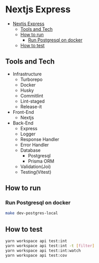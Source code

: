 # Nextjs Express

<!--toc:start-->

- [Nextjs Express](#nextjs-express)
  - [Tools and Tech](#tools-and-tech)
  - [How to run](#how-to-run)
    - [Run Postgresql on docker](#run-postgresql-on-docker)
  - [How to test](#how-to-test)
  <!--toc:end-->

## Tools and Tech

- Infrastructure
  - Turborepo
  - Docker
  - Husky
  - Commitlint
  - Lint-staged
  - Release-it
- Front-End
  - Nextjs
- Back-End
  - Express
  - Logger
  - Response Handler
  - Error Handler
  - Database
    - Postgresql
    - Prisma ORM
  - Validation(Joi)
  - Testing(Vitest)

## How to run

### Run Postgresql on docker

```bash
make dev-postgres-local
```

## How to test

```bash
yarn workspace api test:int
yarn workspace api test:int -t [filter]
yarn workspace api test:int:watch
yarn workspace api test:cov
```
